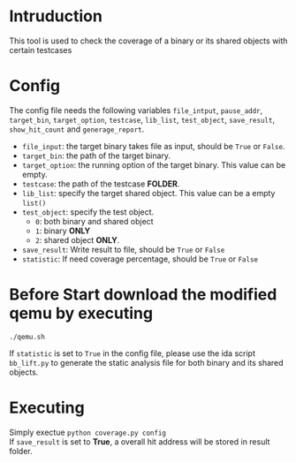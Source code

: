 # Intruduction
This tool is used to check the coverage of a binary or its shared objects with certain testcases

# Config
The config file needs the following variables `file_intput`, `pause_addr`, `target_bin`, `target_option`, `testcase`, `lib_list`, `test_object`, `save_result`, `show_hit_count` and `generage_report`.
* `file_input`: the target binary takes file as input, should be `True` or `False`. 
* `target_bin`: the path of the target binary. 
* `target_option`: the running option of the target binary. This value can be empty. 
* `testcase`: the path of the testcase **FOLDER**. 
* `lib_list`: specify the target shared object. This value can be a empty `list()` 
* `test_object`: specify the test object. 
    * `0`: both binary and shared object 
    * `1`: binary **ONLY** 
    * `2`: shared object **ONLY**. 
* `save_result`: Write result to file, should be `True` or `False` 
* `statistic`: If need coverage percentage, should be `True` or `False` 

# Before Start download the modified qemu by executing

    ./qemu.sh

If `statistic` is set to `True` in the config file, please use the ida script `bb_lift.py` to generate the static 
analysis file for both binary and its shared objects.  

# Executing
Simply exectue `python coverage.py config`  
If `save_result` is set to **True**, a overall hit address will be stored in result folder.
